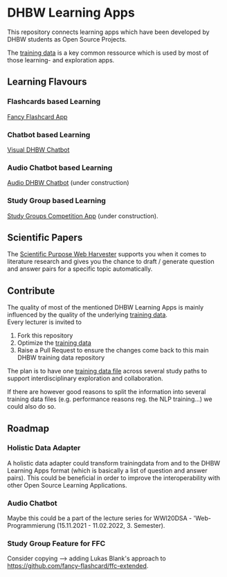 # DHBW Learning Apps
This repository connects learning apps which have been developed by DHBW students as Open Source Projects.  

The [training data](https://github.com/michael-spengler/DHBW-Learning-Apps/blob/main/training-data.md) is a key common ressource which is used by most of those learning- and exploration apps. 

## Learning Flavours

### Flashcards based Learning
[Fancy Flashcard App](https://github.com/fancy-flashcard/ffc#readme)

### Chatbot based Learning
[Visual DHBW Chatbot](https://michael-spengler.github.io/DHBW-Learning-Apps/)  

### Audio Chatbot based Learning
[Audio DHBW Chatbot](https://michael-spengler.github.io/DHBW-Learning-Apps/) (under construction)

### Study Group based Learning
[Study Groups Competition App]() (under construction).

## Scientific Papers
The [Scientific Purpose Web Harvester](https://github.com/SimonScapan/scientific-purpose-harvester) supports you when it comes to literature research and gives you the chance to draft / generate question and answer pairs for a specific topic automatically.


## Contribute
The quality of most of the mentioned DHBW Learning Apps is mainly influenced by the quality of the underlying [training data](https://github.com/michael-spengler/DHBW-Learning-Apps/blob/main/training-data.md).  
Every lecturer is invited to 
1. Fork this repository  
2. Optimize the [training data](https://github.com/michael-spengler/DHBW-Learning-Apps/blob/main/training-data.md) 
3. Raise a Pull Request to ensure the changes come back to this main DHBW training data repository
  
The plan is to have one [training data file](https://github.com/michael-spengler/DHBW-Learning-Apps/blob/main/training-data.md) across several study paths to support interdisciplinary exploration and collaboration. 

If there are however good reasons to split the information into several training data files (e.g. performance reasons reg. the NLP training...) we could also do so. 

## Roadmap
### Holistic Data Adapter
A holistic data adapter could transform trainingdata from and to the DHBW Learning Apps format (which is basically a list of question and answer pairs). This could be beneficial in order to improve the interoperability with other Open Source Learning Applications.

### Audio Chatbot
Maybe this could be a part of the lecture series for WWI20DSA - 'Web-Programmierung (15.11.2021 - 11.02.2022, 3. Semester).

### Study Group Feature for FFC
Consider copying --> adding Lukas Blank's approach to https://github.com/fancy-flashcard/ffc-extended. 



